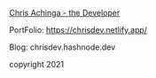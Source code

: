 [Chris Achinga - the Developer](https://linktr.ee/chrisdev)

PortFolio: https://chrisdev.netlify.app/

Blog: chrisdev.hashnode.dev

copyright 2021
